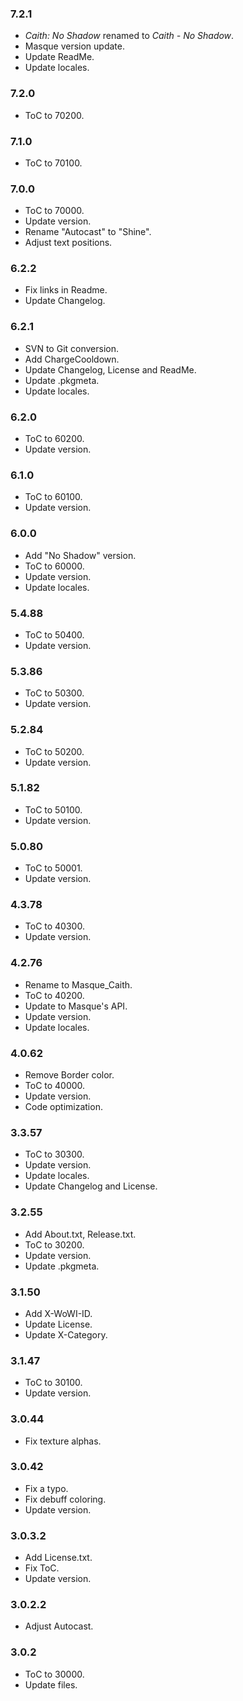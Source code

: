 ### 7.2.1 ###

- _Caith: No Shadow_ renamed to _Caith - No Shadow_.
- Masque version update.
- Update ReadMe.
- Update locales.

### 7.2.0 ###

- ToC to 70200.

### 7.1.0 ###

- ToC to 70100.

### 7.0.0 ###

- ToC to 70000.
- Update version.
- Rename "Autocast" to "Shine".
- Adjust text positions.

### 6.2.2 ###

- Fix links in Readme.
- Update Changelog.

### 6.2.1 ###

- SVN to Git conversion.
- Add ChargeCooldown.
- Update Changelog, License and ReadMe.
- Update .pkgmeta.
- Update locales.

### 6.2.0 ###

- ToC to 60200.
- Update version.

### 6.1.0 ###

- ToC to 60100.
- Update version.

### 6.0.0 ###

- Add "No Shadow" version.
- ToC to 60000.
- Update version.
- Update locales.

### 5.4.88 ###

- ToC to 50400.
- Update version.

### 5.3.86 ###

- ToC to 50300.
- Update version.

### 5.2.84 ###

- ToC to 50200.
- Update version.

### 5.1.82 ###

- ToC to 50100.
- Update version.

### 5.0.80 ###

- ToC to 50001.
- Update version.

### 4.3.78 ###

- ToC to 40300.
- Update version.

### 4.2.76 ###

- Rename to Masque_Caith.
- ToC to 40200.
- Update to Masque's API.
- Update version.
- Update locales.

### 4.0.62 ###

- Remove Border color.
- ToC to 40000.
- Update version.
- Code optimization.

### 3.3.57 ###

- ToC to 30300.
- Update version.
- Update locales.
- Update Changelog and License.

### 3.2.55 ###

- Add About.txt, Release.txt.
- ToC to 30200.
- Update version.
- Update .pkgmeta.

### 3.1.50 ###

- Add X-WoWI-ID.
- Update License.
- Update X-Category.

### 3.1.47 ###

- ToC to 30100.
- Update version.

### 3.0.44 ###

- Fix texture alphas.

### 3.0.42 ###

- Fix a typo.
- Fix debuff coloring.
- Update version.

### 3.0.3.2 ###

- Add License.txt.
- Fix ToC.
- Update version.

### 3.0.2.2 ###

- Adjust Autocast.

### 3.0.2 ###

- ToC to 30000.
- Update files.
